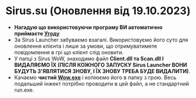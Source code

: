 # Sirus.su (Оновлення від 19.10.2023)

- **Нагадую що використовуючи програму ВИ автоматично приймаєте [Угоду](https://darhanger.github.io/rotations/#/uk-ua/useful/terms?id=_3-%d0%9e%d0%b1%d0%bc%d0%b5%d0%b6%d0%b5%d0%bd%d0%bd%d1%8f-%d0%b2%d1%96%d0%b4%d0%bf%d0%be%d0%b2%d1%96%d0%b4%d0%b0%d0%bb%d1%8c%d0%bd%d0%be%d1%81%d1%82%d1%96)**
- За Sirus Launcher забуваємо взагалі. Використовуємо його суто для оновлення клієнта і лише за умови, що отримуватимете повідомлення в грі що клієнт слід оновити.
- У папці з Sirus WoW, знаходимо файл **Client.dll та Scan.dll І ВИДАЛЯЄМО ЇХ (ПІСЛЯ КОЖНОГО ЗАПУСКУ Sirus Launcher ВОНИ БУДУТЬ З'ЯВЛЯТИСЯ ЗНОВУ, І ЇХ ЗНОВУ ТРЕБА БУДЕ ВИДАЛИТИ)**.
- Качаємо **чистий [Wow.exe](https://www.mediafire.com/file/d1ty6rtwq3lwbbh/WoW.exe/file)** і копіюємо його в папку з грою. Весь подальший інжект потрібно проводити в цей файл, а не стандартний run.exe.